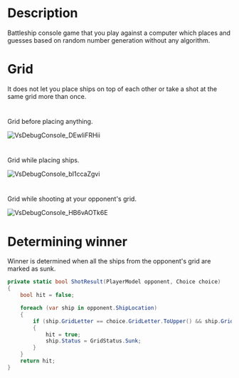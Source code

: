 # Description

Battleship console game that you play against a computer which places and guesses based on random number generation without any algorithm.

# Grid
It does not let you place ships on top of each other or take a shot at the same grid more than once.
#
Grid before placing anything.

![VsDebugConsole_DEwliFRHii](https://user-images.githubusercontent.com/118499440/218410068-38998652-3795-4665-8ba9-b3c30cc9f89f.png)
#
Grid while placing ships.

![VsDebugConsole_bI1ccaZgvi](https://user-images.githubusercontent.com/118499440/218411905-e726c95f-b05d-4b0d-b114-e7e479484bdd.png)
#
Grid while shooting at your opponent's grid.

![VsDebugConsole_HB6vAOTk6E](https://user-images.githubusercontent.com/118499440/218415787-5422f9e7-05f2-438e-986d-e4b9eb0360fe.png)


# Determining winner

Winner is determined when all the ships from the opponent's grid are marked as sunk.
```C#
private static bool ShotResult(PlayerModel opponent, Choice choice)
{
	bool hit = false;

	foreach (var ship in opponent.ShipLocation)
	{
		if (ship.GridLetter == choice.GridLetter.ToUpper() && ship.GridNumber == choice.GridNumber)
		{
			hit = true;
			ship.Status = GridStatus.Sunk;
		}
	}
	return hit;
}
   
